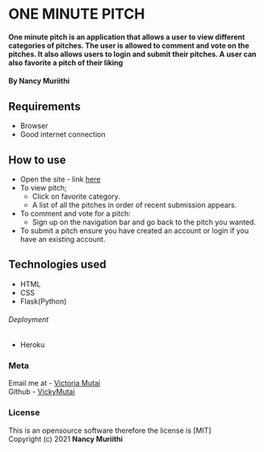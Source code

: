 # ONE MINUTE PITCH
#### One minute pitch is an application that allows a user to view different categories of pitches. The user is allowed to comment and vote on the pitches. It also allows users to login and submit their pitches. A user can also favorite a pitch of their liking

#### By ****Nancy Muriithi****

## Requirements
* Browser
* Good internet connection

## How to use
* Open the site - link [here]()
* To view pitch;
    * Click on favorite category.
    * A list of all the pitches in order of recent submission appears.
* To comment and vote for a pitch:
    * Sign up on the navigation bar and go back to the pitch you wanted.
* To submit a pitch ensure you have created an account or login if you have an existing account.

## Technologies used
* HTML
* CSS
* Flask(Python)
###### Deployment
* Heroku

### Meta
Email me at - [Victoria Mutai](nancymuriithi@gmail.com)
<br>
Github - [VickyMutai]()

### License
This is an opensource software therefore the license is [MIT]
<br>
Copyright (c) 2021 **Nancy Muriithi**